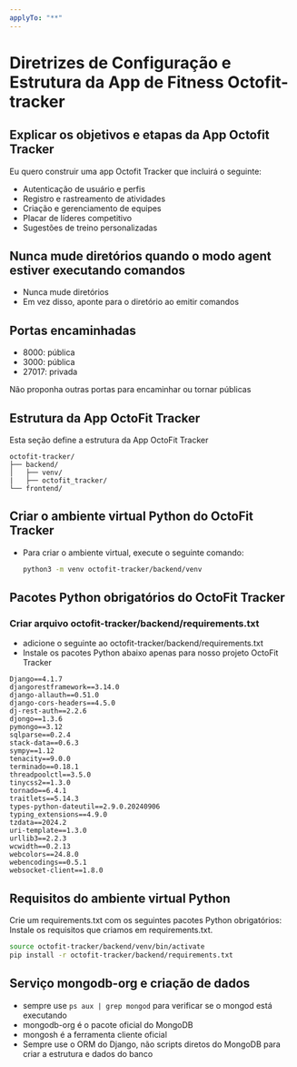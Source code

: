 ```yaml
---
applyTo: "**"
---
```

# Diretrizes de Configuração e Estrutura da App de Fitness Octofit-tracker

## Explicar os objetivos e etapas da App Octofit Tracker

Eu quero construir uma app Octofit Tracker que incluirá o seguinte:

* Autenticação de usuário e perfis
* Registro e rastreamento de atividades
* Criação e gerenciamento de equipes
* Placar de líderes competitivo
* Sugestões de treino personalizadas

## Nunca mude diretórios quando o modo agent estiver executando comandos

- Nunca mude diretórios
- Em vez disso, aponte para o diretório ao emitir comandos

## Portas encaminhadas

- 8000: pública
- 3000: pública
- 27017: privada

Não proponha outras portas para encaminhar ou tornar públicas

## Estrutura da App OctoFit Tracker

Esta seção define a estrutura da App OctoFit Tracker

```text
octofit-tracker/
├── backend/
│   ├── venv/
|   ├── octofit_tracker/
└── frontend/
```

## Criar o ambiente virtual Python do OctoFit Tracker

- Para criar o ambiente virtual, execute o seguinte comando:
  
  ```bash
  python3 -m venv octofit-tracker/backend/venv
  ```

## Pacotes Python obrigatórios do OctoFit Tracker

### Criar arquivo octofit-tracker/backend/requirements.txt

- adicione o seguinte ao octofit-tracker/backend/requirements.txt
- Instale os pacotes Python abaixo apenas para nosso projeto OctoFit Tracker

```text
Django==4.1.7
djangorestframework==3.14.0
django-allauth==0.51.0
django-cors-headers==4.5.0
dj-rest-auth==2.2.6
djongo==1.3.6
pymongo==3.12
sqlparse==0.2.4
stack-data==0.6.3
sympy==1.12
tenacity==9.0.0
terminado==0.18.1
threadpoolctl==3.5.0
tinycss2==1.3.0
tornado==6.4.1
traitlets==5.14.3
types-python-dateutil==2.9.0.20240906
typing_extensions==4.9.0
tzdata==2024.2
uri-template==1.3.0
urllib3==2.2.3
wcwidth==0.2.13
webcolors==24.8.0
webencodings==0.5.1
websocket-client==1.8.0
```

## Requisitos do ambiente virtual Python

Crie um requirements.txt com os seguintes pacotes Python obrigatórios:
Instale os requisitos que criamos em requirements.txt.

```bash
source octofit-tracker/backend/venv/bin/activate 
pip install -r octofit-tracker/backend/requirements.txt
```

## Serviço mongodb-org e criação de dados

- sempre use `ps aux | grep mongod` para verificar se o mongod está executando
- mongodb-org é o pacote oficial do MongoDB
- mongosh é a ferramenta cliente oficial
- Sempre use o ORM do Django, não scripts diretos do MongoDB para criar a estrutura e dados do banco

